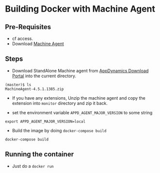# Building Docker with Machine Agent

## Pre-Requisites

- cf access.
- Download [Machine Agent](https://download.appdynamics.com/download/#version=&apm=machine&os=linux)


## Steps


- Download StandAlone Machine agent from [AppDynamics Download Portal](https://download.appdynamics.com/download/#version=&apm=machine&os=linux) into the current directory. 

```
(master)$ ls
MachineAgent-4.5.1.1385.zip	

```

- If you have any extensions, Unzip the machine agent and copy the extension into `monitor` directory and zip it back.


- set the environment variable `APPD_AGENT_MAJOR_VERSION` to some string 

```
export APPD_AGENT_MAJOR_VERSION=local
```

- Build the image by doing `docker-compose build`

```
docker-compose build
```


## Running the container

- Just do a `docker run`

```

```

